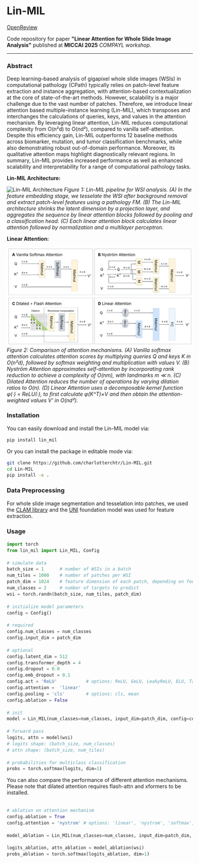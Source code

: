 # Lin-MIL

[OpenReview](https://openreview.net/forum?id=Cbzq1wDu2v)

Code repository for paper **"Linear Attention for Whole Slide Image Analysis"** published at **MICCAI 2025** *COMPAYL workshop*.

-----------------------------

### Abstract

Deep learning–based analysis of gigapixel whole slide images (WSIs) in computational pathology (CPath) typically relies on patch-level feature extraction and instance aggregation, with attention-based contextualization at the core of state-of-the-art methods. However, scalability is a major challenge due to the vast number of patches. Therefore, we introduce linear attention based multiple-instance learning (Lin-MIL), which transposes and interchanges the calculations of queries, keys, and values in the attention mechanism. By leveraging linear attention, Lin-MIL reduces computational complexity from O(n²d) to O(nd²), compared to vanilla self-attention. Despite this efficiency gain, Lin-MIL outperforms 12 baseline methods across biomarker, mutation, and tumor classification benchmarks, while also demonstrating robust out-of-domain performance. Moreover, its qualitative attention maps highlight diagnostically relevant regions. In summary, Lin-MIL provides increased performance as well as enhanced scalability and interpretability for a range of computational pathology tasks.

**Lin-MIL Architecture:**

![Lin-MIL Architecture](./figures/lin_mil_architecture.png)
*Figure 1: Lin-MIL pipeline for WSI analysis. (A) In the feature embedding stage, we tesselate the WSI after background removal and extract patch-level features using a pathology FM. (B) The Lin-MIL architecture shrinks the latent dimension by a projection layer, and aggregates the sequence by linear attention blocks followed by pooling and a classification head. (C) Each linear attention block calculates linear attention followed by normalization and a multilayer perceptron.*

**Linear Attention:**

![Lin-MIL Attention Ablation](./figures/lin_mil_attention.png)
*Figure 2: Comparison of attention mechanisms. (A) Vanilla softmax attention calculates attention scores by multiplying queries Q and keys K in O(n²d), followed by softmax weighting and multiplication with values V. (B) Nyström Attention approximates self-attention by incorporating rank reduction to achieve a complexity of O(nm), with landmarks m ≪ n. (C) Dilated Attention reduces the number of operations by varying dilation ratios to O(n). (D) Linear Attention uses a decomposable kernel function φ(·) = ReLU(·), to first calculate φ(K^T)×V and then obtain the attention-weighted values V' in O(nd²).*


### Installation

You can easily download and install the Lin-MIL model via:

```bash
pip install lin_mil
```

Or you can install the package in editable mode via:

```bash
git clone https://github.com/charlotterchtr/Lin-MIL.git
cd Lin-MIL
pip install -e .
```

### Data Preprocessing

For whole slide image segmentation and tesselation into patches, we used the [CLAM library](https://github.com/mahmoodlab/CLAM) and the [UNI](https://github.com/mahmoodlab/UNI) foundation model was used for feature extraction.

### Usage

```python
import torch
from lin_mil import Lin_MIL, Config

# simulate data
batch_size = 1      # number of WSIs in a batch
num_tiles = 1000    # number of patches per WSI
patch_dim = 1024    # feature dimension of each patch, depending on foundation model
num_classes = 2     # number of targets to predict
wsi = torch.randn(batch_size, num_tiles, patch_dim)

# initialize model parameters
config = Config()

# required
config.num_classes = num_classes
config.input_dim = patch_dim

# optional
config.latent_dim = 512
config.transformer_depth = 4
config.dropout = 0.0
config.emb_dropout = 0.1
config.act = 'ReLU'           # options: ReLU, GeLU, LeakyReLU, ELU, TanH, Softplus
config.attention =  'linear'
config.pooling = 'cls'        # options: cls, mean
config.ablation = False

# init
model = Lin_MIL(num_classes=num_classes, input_dim=patch_dim, config=config)

# forward pass
logits, attn = model(wsi) 
# logits shape: (batch_size, num_classes)
# attn shape: (batch_size, num_tiles)

# probabilities for multiclass classification
probs = torch.softmax(logits, dim=1)
```

You can also compare the performance of different attention mechanisms. Please note that dilated attention requires flash-attn and xformers to be installed.

```python

# ablation on attention mechanism
config.ablation = True
config.attention = 'nystrom' # options: 'linear', 'nystrom', 'softmax', 'dilated'

model_ablation = Lin_MIL(num_classes=num_classes, input_dim=patch_dim, config=config)

logits_ablation, attn_ablation = model_ablation(wsi)
probs_ablation = torch.softmax(logits_ablation, dim=1)
```


